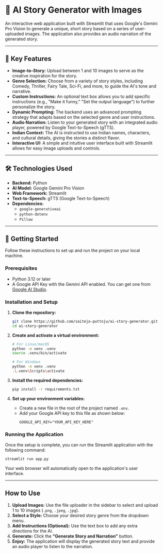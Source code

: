 # 📖 AI Story Generator with Images

An interactive web application built with Streamlit that uses Google's Gemini Pro Vision to generate a unique, short story based on a series of user-uploaded images. The application also provides an audio narration of the generated story.

-----

## 🌟 Key Features

  * **Image-to-Story:** Upload between 1 and 10 images to serve as the creative inspiration for the story.
  * **Genre Selection:** Choose from a variety of story styles, including Comedy, Thriller, Fairy Tale, Sci-Fi, and more, to guide the AI's tone and narrative.
  * **Custom Instructions:** An optional text box allows you to add specific instructions (e.g., "Make it funny," "Set the output language") to further personalize the story.
  * **Dynamic Prompting:** The backend uses an advanced prompting strategy that adapts based on the selected genre and user instructions.
  * **Audio Narration:** Listen to your generated story with an integrated audio player, powered by Google Text-to-Speech (gTTS).
  * **Indian Context:** The AI is instructed to use Indian names, characters, and cultural details, giving the stories a distinct flavor.
  * **Interactive UI:** A simple and intuitive user interface built with Streamlit allows for easy image uploads and controls.

-----

## 🛠️ Technologies Used

  * **Backend:** Python
  * **AI Model:** Google Gemini Pro Vision
  * **Web Framework:** Streamlit
  * **Text-to-Speech:** gTTS (Google Text-to-Speech)
  * **Dependencies:**
      * `google-generativeai`
      * `python-dotenv`
      * `Pillow`

-----

## 🚀 Getting Started

Follow these instructions to set up and run the project on your local machine.

### Prerequisites

  * Python 3.12 or later
  * A Google API Key with the Gemini API enabled. You can get one from [Google AI Studio](https://makersuite.google.com/).

### Installation and Setup

1.  **Clone the repository:**

    ```bash
    git clone https://github.com/saiteja-puttoju/ai-story-generator.git
    cd ai-story-generator
    ```

2.  **Create and activate a virtual environment:**

    ```bash
    # For Linux/macOS
    python -m venv .venv
    source .venv/bin/activate

    # For Windows
    python -m venv .venv
    .\.venv\Scripts\activate
    ```

3.  **Install the required dependencies:**

    ```bash
    pip install -r requirements.txt
    ```

4.  **Set up your environment variables:**

      * Create a new file in the root of the project named `.env`.
      * Add your Google API key to this file as shown below:
        ```
        GOOGLE_API_KEY="YOUR_API_KEY_HERE"
        ```

### Running the Application

Once the setup is complete, you can run the Streamlit application with the following command:

```bash
streamlit run app.py
```

Your web browser will automatically open to the application's user interface.

-----

## How to Use

1.  **Upload Images:** Use the file uploader in the sidebar to select and upload 1 to 10 images (`.png`, `.jpeg`, `.jpg`).
2.  **Select a Style:** Choose your desired story genre from the dropdown menu.
3.  **Add Instructions (Optional):** Use the text box to add any extra directions for the AI.
4.  **Generate:** Click the **"Generate Story and Narration"** button.
5.  **Enjoy:** The application will display the generated story text and provide an audio player to listen to the narration.